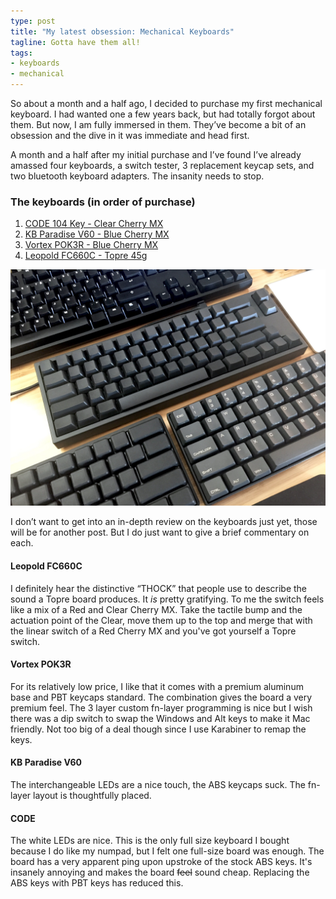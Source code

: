 ```yaml
---
type: post
title: "My latest obsession: Mechanical Keyboards"
tagline: Gotta have them all!
tags:
- keyboards
- mechanical
---
```


So about a month and a half ago, I decided to purchase my first mechanical keyboard. I had wanted one a few years back, but had totally forgot about them. But now, I am fully immersed in them. They’ve become a bit of an obsession and the dive in it was immediate and head first. 

A month and a half after my initial purchase and I’ve found I’ve already amassed four keyboards, a switch tester, 3 replacement keycap sets, and two bluetooth keyboard adapters. The insanity needs to stop. 

### The keyboards (in order of purchase)

1. [CODE 104 Key - Clear Cherry MX](http://amzn.to/1GvYE6v)
2. [KB Paradise V60 - Blue Cherry MX](http://mechanicalkeyboards.com/shop/index.php?l=product_detail&p=877)
3. [Vortex POK3R - Blue Cherry MX](http://mechanicalkeyboards.com/shop/index.php?l=product_detail&p=1237)
4. [Leopold FC660C - Topre 45g](http://www.ebay.com/itm/Leopold-FC660C-Electrostatic-Capacitive-Topre-Switch-Keyboard-Blank-Keycap-PBT-/271838272873?pt=LH_DefaultDomain_0&hash=item3f4ad2dd69)

<img alt="The collection" src="/assets/article-images/kbs.jpg">

I don’t want to get into an in-depth review on the keyboards just yet, those will be for another post. But I do just want to give a brief commentary on each. 

#### Leopold FC660C
I definitely hear the distinctive “THOCK” that people use to describe the sound a Topre board produces. It *is* pretty gratifying. To me the switch feels like a mix of a Red and Clear Cherry MX. Take the tactile bump and the actuation point of the Clear, move them up to the top and merge that with the linear switch of a Red Cherry MX and you've got yourself a Topre switch.

#### Vortex POK3R
For its relatively low price, I like that it comes with a premium aluminum base and PBT keycaps standard. The combination gives the board a very premium feel. The 3 layer custom fn-layer programming is nice but I wish there was a dip switch to swap the Windows and Alt keys to make it Mac friendly. Not too big of a deal though since I use Karabiner to remap the keys.

#### KB Paradise V60
The interchangeable LEDs are a nice touch, the ABS keycaps suck. The fn-layer layout is thoughtfully placed.

#### CODE
The white LEDs are nice. This is the only full size keyboard I bought because I do like my numpad, but I felt one full-size board was enough. The board has a very apparent ping upon upstroke of the stock ABS keys. It's insanely annoying and makes the board <s>feel</s> sound cheap. Replacing the ABS keys with PBT keys has reduced this.